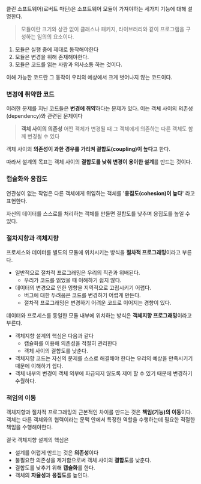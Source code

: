 클린 소프트웨어(로버트 마틴)은 소프트웨어 모듈이 가져야하는 세가지 기능에 대해 설명한다.

> 모듈이란 크기와 상관 없이 클래스나 패키지, 라이브러리와 같이 프로그램을 구성하는 임의의 요소이다.

1. 모듈은 실행 중에 제대로 동작해야한다
2. 모듈은 변경을 위해 존재해야한다.
3. 모듈은 코드를 읽는 사람과 의사소통 하는 것이다.

이해 가능한 코드란 그 동작이 우리의 예상에서 크게 벗어나지 않는 코드이다.

### 변경에 취약한 코드
이러한 문제를 지닌 코드들은 **변경에 취약**하다는 문제가 있다. 이는 객체 사이의 의존성(dependency)와 관련된 문제이다

> **객체 사이의 의존성**
> 어떤 객체가 변경될 때 그 객체에게 의존하는 다른 객체도 함께 변경될 수 있다

객체 사이의 **의존성이 과한 경우를 가리켜 결합도(coupling)이 높다**고 한다.

따라서 설계의 목표는 객체 사이의 **결합도를 낮춰 변경이 용이한 설계**를 만드는 것이다.

### 캡슐화와 응집도

연관성이 없는 작업은 다른 객체에게 위임하는 객체를 '**응집도(cohesion)이 높다**' 라고 표현한다.

자신의 데이터를 스스로를 처리하는 객체를 만들면 결합도를 낮추며 응집도를 높일 수 있다.

### 절차지향과 객체지향

프로세스와 데이터를 별도의 모듈에 위치시키는 방식을 **절차적 프로그래밍**이라고 부른다.

- 일반적으로 절차적 프로그래밍은 우리의 직관과 위배된다.
    - 우리가 코드를 읽었을 때 이해하기 쉽지 않다.
- 데이터의 변경으로 인한 영향을 지역적으로 고립시키기 어렵다.
    - 버그에 대한 두려움은 코드를 변경하기 어렵게 만든다.
    - 절차적 프로그래밍은 변경하기 어려운 코드로 이어지는 경향이 있다.

데이터와 프로세스를 동일한 모듈 내부에 위치하는 방식은 **객체지향 프로그래밍**이라고 부른다.

- 객체지향 설계의 핵심은 다음과 같다
    - 캡슐화를 이용해 의존성을 적절히 관리한다
    - 객체 사이의 결합도를 낮춘다.
- 객체지향 코드는 자신의 문제를 스스로 해결해야 한다는 우리의 예상을 만족시키기 때문에 이해하기 쉽다.
- 객체 내부의 변경이 객체 외부에 파급되지 않도록 제어 할 수 있기 때문에 변경하기 수월하다.

### 책임의 이동

객체지향과 절차적 프로그래밍의 근본적인 차이를 만드는 것은 **책임(기능)의 이동**이다.
객체는 다른 객체와의 협력이라는 문맥 안에서 특정한 역할을 수행하는데 필요한 적절한 책임을 수행해야한다.

결국 객체지향 설계의 핵심은
- 설계를 어렵게 만드는 것은 **의존성**이다
- 불필요한 의존성을 제거함으로써 객체 사이의 **결합도**를 낮춘다.
- 결합도를 낮추기 위해 **캡슐화**를 한다.
- 객체의 **자율성**과 **응집도**를 높인다.

